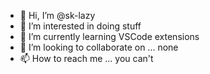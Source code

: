 - 👋 Hi, I’m @sk-lazy
- 👀 I’m interested in doing stuff
- 🌱 I’m currently learning VSCode extensions
- 💞️ I’m looking to collaborate on ... none
- 📫 How to reach me ... you can't

<!---
sk-lazy/sk-lazy is a ✨ special ✨ repository because its `README.md` (this file) appears on your GitHub profile.
You can click the Preview link to take a look at your changes.
--->
